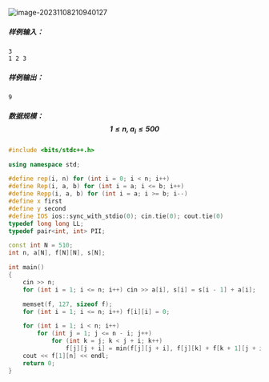 ![image-20231108210940127](C:\Users\30884\AppData\Roaming\Typora\typora-user-images\image-20231108210940127.png)

##### 样例输入：

```
3
1 2 3
```

##### 样例输出：

```
9
```

##### 数据规模：$$1 \le n, a_i \le 500$$

```c++
#include <bits/stdc++.h>

using namespace std;

#define rep(i, n) for (int i = 0; i < n; i++) 
#define Rep(i, a, b) for (int i = a; i <= b; i++)
#define Repp(i, a, b) for (int i = a; i >= b; i--)
#define x first
#define y second
#define IOS ios::sync_with_stdio(0); cin.tie(0); cout.tie(0)
typedef long long LL;
typedef pair<int, int> PII;

const int N = 510;
int n, a[N], f[N][N], s[N];

int main()
{
    cin >> n;
    for (int i = 1; i <= n; i++) cin >> a[i], s[i] = s[i - 1] + a[i];

   	memset(f, 127, sizeof f);
   	for (int i = 1; i <= n; i++) f[i][i] = 0;

   	for (int i = 1; i < n; i++) 
   		for (int j = 1; j <= n - i; j++) 
   			for (int k = j; k < j + i; k++) 
   				f[j][j + i] = min(f[j][j + i], f[j][k] + f[k + 1][j + i] + s[j + i] - s[j - 1]);
   	cout << f[1][n] << endl;
    return 0;
}
```

